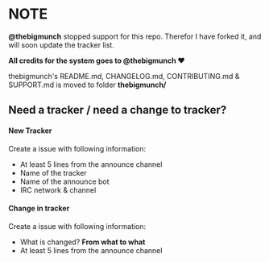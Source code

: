 # NOTE

**@thebigmunch** stopped support for this repo. Therefor I have forked it, and will soon update the tracker list.

**All credits for the system goes to @thebigmunch :heart:**

thebigmunch's README.md, CHANGELOG.md, CONTRIBUTING.md & SUPPORT.md is moved to folder **thebigmunch/**

## Need a tracker / need a change to tracker?

#### New Tracker

Create a issue with following information:
* At least 5 lines from the announce channel
* Name of the tracker
* Name of the announce bot
* IRC network & channel

#### Change in tracker

Create a issue with following information:
* What is changed? **From what to what**
* At least 5 lines from the announce channel

